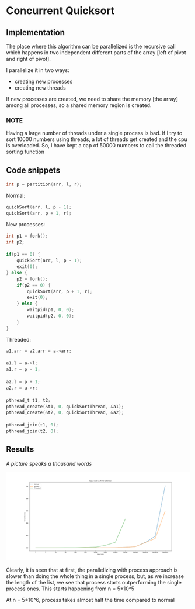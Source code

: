 # Concurrent Quicksort

## Implementation
The place where this algorithm can be parallelized is the recursive call
which happens in two independent different parts of the array
[left of pivot and right of pivot].

I parallelize it in two ways:
 - creating new processes
 - creating new threads

If new processes are created, we need to share the memory [the array]
among all processes, so a shared memory region is created.

### NOTE
Having a large number of threads under a single process is bad.
If I try to sort 10000 numbers using threads, a lot of threads get
created and the cpu is overloaded. So, I have kept a cap of 50000
numbers to call the threaded sorting function

## Code snippets

```c
int p = partition(arr, l, r);
```

Normal:
```c
quickSort(arr, l, p - 1);
quickSort(arr, p + 1, r);
```

New processes:
```c
int p1 = fork();
int p2;

if(p1 == 0) {
    quickSort(arr, l, p - 1);
    exit(0);
} else {
    p2 = fork();
    if(p2 == 0) {
        quickSort(arr, p + 1, r);
        exit(0);
    } else {
        waitpid(p1, 0, 0);
        waitpid(p2, 0, 0);
    }
}
```

Threaded:
```c
a1.arr = a2.arr = a->arr;

a1.l = a->l;
a1.r = p - 1;

a2.l = p + 1;
a2.r = a->r;

pthread_t t1, t2;
pthread_create(&t1, 0, quickSortThread, &a1);
pthread_create(&t2, 0, quickSortThread, &a2);

pthread_join(t1, 0);
pthread_join(t2, 0);
```

## Results
*A picture speaks a thousand words*

![Graph](./graph.png)

Clearly, it is seen that at first, the parallelizing with process
approach is slower than doing the whole thing in a single process,
but, as we increase the length of the list, we see that process
starts outperforming the single process ones. This starts happening
from n = 5\*10^5

At n = 5\*10^6, process takes almost half the time compared to normal
